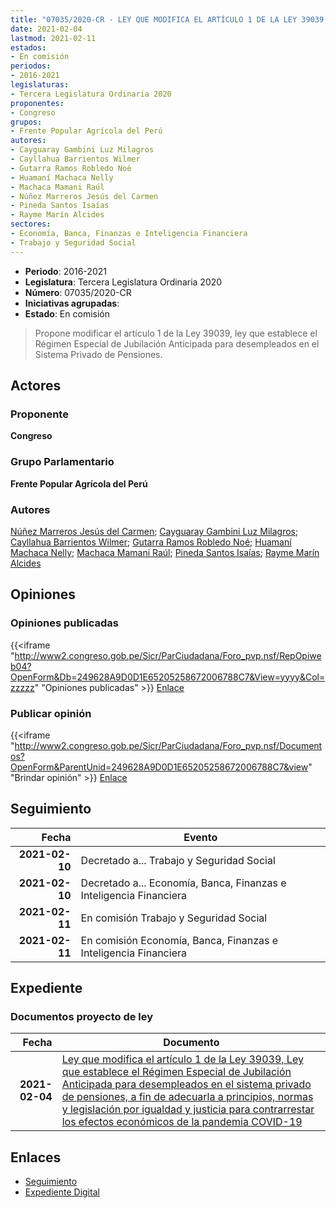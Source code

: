 ```yaml
---
title: "07035/2020-CR - LEY QUE MODIFICA EL ARTÍCULO 1 DE LA LEY 39039, LEY QUE ESTABLECE EL RÉGIMEN ESPECIAL DE JUBILACIÓN ANTICIPADA PARA DESEMP´LEADOS EN EL SISTEMA PRIVADO DE PENSIONES, A FIN DE ADECUARLA A PRINCIPIOS, NORMAS Y LEGISLACIÓN POR IGUALDAD Y JUSTICIA PARA CONTRARRESTAR LOS EFECTOS ECONÓMICOS DE LA PANDEMIA COVID-19"
date: 2021-02-04
lastmod: 2021-02-11
estados:
- En comisión
periodos:
- 2016-2021
legislaturas:
- Tercera Legislatura Ordinaria 2020
proponentes:
- Congreso
grupos:
- Frente Popular Agrícola del Perú
autores:
- Cayguaray Gambini Luz Milagros
- Cayllahua Barrientos Wilmer
- Gutarra Ramos Robledo Noé
- Huamaní Machaca Nelly
- Machaca Mamani Raúl
- Núñez Marreros Jesús del Carmen
- Pineda Santos Isaías
- Rayme Marín Alcides
sectores:
- Economía, Banca, Finanzas e Inteligencia Financiera
- Trabajo y Seguridad Social
---
```

- **Periodo**: 2016-2021
- **Legislatura**: Tercera Legislatura Ordinaria 2020
- **Número**: 07035/2020-CR
- **Iniciativas agrupadas**: 
- **Estado**: En comisión

> Propone modificar el artículo 1 de la Ley 39039, ley que establece el Régimen Especial de Jubilación Anticipada para desempleados en el Sistema Privado de Pensiones.


## Actores

### Proponente

**Congreso**

### Grupo Parlamentario

**Frente Popular Agrícola del Perú**

### Autores

[Núñez Marreros Jesús del Carmen](mailto:mailto:jnunez@congreso.gob.pe); [Cayguaray Gambini Luz Milagros](mailto:mailto:lcayguaray@congreso.gob.pe); [Cayllahua Barrientos Wilmer](mailto:mailto:wcayllahua@congreso.gob.pe); [Gutarra Ramos Robledo Noé](mailto:mailto:rgutarra@congreso.gob.pe); [Huamaní Machaca Nelly](mailto:mailto:nhuamani@congreso.gob.pe); [Machaca Mamani Raúl](mailto:mailto:rmachaca@congreso.gob.pe); [Pineda Santos Isaías](mailto:mailto:ipineda@congreso.gob.pe); [Rayme Marín Alcides](mailto:mailto:arayme@congreso.gob.pe)

## Opiniones

### Opiniones publicadas

{{<iframe "http://www2.congreso.gob.pe/Sicr/ParCiudadana/Foro_pvp.nsf/RepOpiweb04?OpenForm&Db=249628A9D0D1E65205258672006788C7&View=yyyy&Col=zzzzz" "Opiniones publicadas" >}}
[Enlace](http://www2.congreso.gob.pe/Sicr/ParCiudadana/Foro_pvp.nsf/RepOpiweb04?OpenForm&Db=249628A9D0D1E65205258672006788C7&View=yyyy&Col=zzzzz)

### Publicar opinión

{{<iframe "http://www2.congreso.gob.pe/Sicr/ParCiudadana/Foro_pvp.nsf/Documentos?OpenForm&ParentUnid=249628A9D0D1E65205258672006788C7&view" "Brindar opinión" >}}
[Enlace](http://www2.congreso.gob.pe/Sicr/ParCiudadana/Foro_pvp.nsf/Documentos?OpenForm&ParentUnid=249628A9D0D1E65205258672006788C7&view)


## Seguimiento

| Fecha | Evento |
|------:|--------|
| **2021-02-10** | Decretado a... Trabajo y Seguridad Social |
| **2021-02-10** | Decretado a... Economía, Banca, Finanzas e Inteligencia Financiera |
| **2021-02-11** | En comisión Trabajo y Seguridad Social |
| **2021-02-11** | En comisión Economía, Banca, Finanzas e Inteligencia Financiera |

## Expediente

### Documentos proyecto de ley

| Fecha | Documento |
|------:|-----------|
| **2021-02-04** | [Ley que modifica el artículo 1 de la Ley 39039, Ley que establece el Régimen Especial de Jubilación Anticipada para desempleados en el sistema privado de pensiones, a fin de adecuarla a principios, normas y legislación por igualdad y justicia para contrarrestar los efectos económicos de la pandemia COVID-19](https://leyes.congreso.gob.pe/Documentos/2016_2021/Proyectos_de_Ley_y_de_Resoluciones_Legislativas/PL07035-20210204.pdf) |

## Enlaces

- [Seguimiento](http://www2.congreso.gob.pe/Sicr/TraDocEstProc/CLProLey2016.nsf/f7fff46988ca05b1052578e100829cc7/800a63026adae92005258673000a5c79?OpenDocument)
- [Expediente Digital](http://www2.congreso.gob.pe/Sicr/TraDocEstProc/Expvirt_2011.nsf/visbusqptramdoc1621/07035?opendocument)

